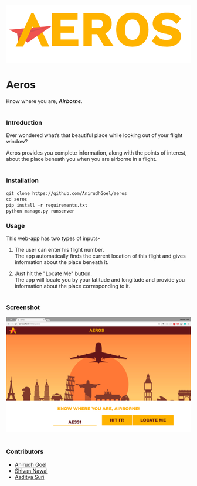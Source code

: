 ![Aeros](pilotsplus/static/img/aeros2.png)
# Aeros
Know where you are, **_Airborne_**.
<br><br>
### Introduction
Ever wondered what’s that beautiful place while looking out of your flight window?

Aeros provides you complete information, along with the points of interest, about the place beneath you when you are airborne in a flight.
<br><br>
### Installation

```
git clone https://github.com/AnirudhGoel/aeros
cd aeros
pip install -r requirements.txt
python manage.py runserver
```


### Usage
This web-app has two types of inputs-

1. The user can enter his flight number.<br>The app automatically finds the current location of this flight and gives information about the place beneath it.


2. Just hit the "Locate Me" button. <br>The app will locate you by your latitude and longitude and provide you information about the place corresponding to it.
<br><br>
### Screenshot
![ss1](pilotsplus/static/img/ss1.png)
<br><br>
### Contributors
- [Anirudh Goel](http://anirudhgoel.me)
- [Shivan Nawal](https://github.com/Shivan11)
- [Aaditya Suri](https://github.com/Aaditya21396)